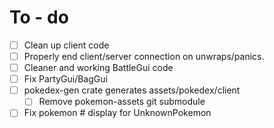 # To - do

- [ ] Clean up client code
- [ ] Properly end client/server connection on unwraps/panics.
- [ ] Cleaner and working BattleGui code
- [ ] Fix PartyGui/BagGui
- [ ] pokedex-gen crate generates assets/pokedex/client
    - [ ] Remove pokemon-assets git submodule
- [ ] Fix pokemon # display for UnknownPokemon